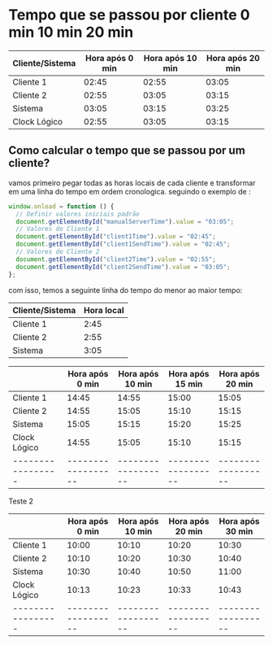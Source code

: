 # Tempo que se passou por cliente 0 min 10 min 20 min

| Cliente/Sistema | Hora após 0 min  | Hora após 10 min | Hora após 20 min |
|-----------------|------------------|------------------|------------------|
| Cliente 1       |      02:45       |      02:55       |      03:05       |
| Cliente 2       |      02:55       |      03:05       |      03:15       |
| Sistema         |      03:05       |      03:15       |      03:25       |
| Clock Lógico    |      02:55       |      03:05       |      03:15       |

## Como calcular o tempo que se passou por um cliente?

vamos primeiro pegar todas as horas locais de cada cliente e transformar em uma linha do tempo em ordem cronologica.
seguindo o exemplo de :

```javascript
window.onload = function () {
  // Definir valores iniciais padrão
  document.getElementById("manualServerTime").value = "03:05";
  // Valores do Cliente 1
  document.getElementById("client1Time").value = "02:45";
  document.getElementById("client1SendTime").value = "02:45";
  // Valores do Cliente 2
  document.getElementById("client2Time").value = "02:55";
  document.getElementById("client2SendTime").value = "03:05";
};
```

com isso, temos a seguinte linha do tempo do menor ao maior tempo:

| Cliente/Sistema | Hora local |
|-----------------|------------|
| Cliente 1       | 2:45       |
| Cliente 2       | 2:55       |
| Sistema         | 3:05       |



|                 | Hora após 0 min  | Hora após 10 min | Hora após 15 min | Hora após 20 min |
|-----------------|------------------|------------------|------------------|------------------|
| Cliente 1       |      14:45       |      14:55       |      15:00       |      15:05       |
| Cliente 2       |      14:55       |      15:05       |      15:10       |      15:15       |
| Sistema         |      15:05       |      15:15       |      15:20       |      15:25       |
| Clock Lógico    |      14:55       |      15:05       |      15:10       |      15:15       |
|-----------------|------------------|------------------|------------------|------------------|

Teste 2

|                 | Hora após 0 min  | Hora após 10 min | Hora após 20 min | Hora após 30 min |
|-----------------|------------------|------------------|------------------|------------------|
| Cliente 1       |     10:00        |     10:10        |     10:20        |     10:30        |
| Cliente 2       |     10:10        |     10:20        |     10:30        |     10:40        |
| Sistema         |     10:30        |     10:40        |     10:50        |     11:00        |
| Clock Lógico    |     10:13        |     10:23        |     10:33        |     10:43        |
|-----------------|------------------|------------------|------------------|------------------|
